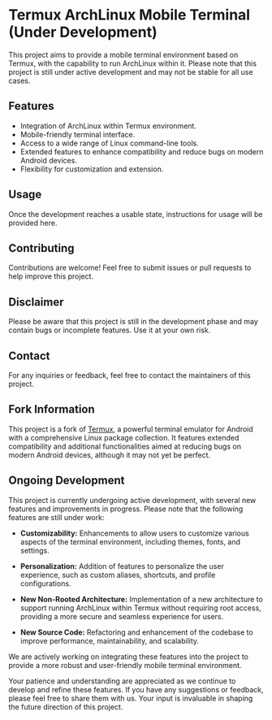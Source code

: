 # Termux ArchLinux Mobile Terminal (Under Development)

This project aims to provide a mobile terminal environment based on Termux, with the capability to run ArchLinux within it. Please note that this project is still under active development and may not be stable for all use cases.

## Features

- Integration of ArchLinux within Termux environment.
- Mobile-friendly terminal interface.
- Access to a wide range of Linux command-line tools.
- Extended features to enhance compatibility and reduce bugs on modern Android devices.
- Flexibility for customization and extension.

## Usage

Once the development reaches a usable state, instructions for usage will be provided here.

## Contributing

Contributions are welcome! Feel free to submit issues or pull requests to help improve this project.

## Disclaimer

Please be aware that this project is still in the development phase and may contain bugs or incomplete features. Use it at your own risk.
  
## Contact

For any inquiries or feedback, feel free to contact the maintainers of this project.

## Fork Information

This project is a fork of [Termux](https://github.com/termux/termux-app), a powerful terminal emulator for Android with a comprehensive Linux package collection. It features extended compatibility and additional functionalities aimed at reducing bugs on modern Android devices, although it may not yet be perfect.

## Ongoing Development

This project is currently undergoing active development, with several new features and improvements in progress. Please note that the following features are still under work:

- **Customizability:** Enhancements to allow users to customize various aspects of the terminal environment, including themes, fonts, and settings.
  
- **Personalization:** Addition of features to personalize the user experience, such as custom aliases, shortcuts, and profile configurations.
  
- **New Non-Rooted Architecture:** Implementation of a new architecture to support running ArchLinux within Termux without requiring root access, providing a more secure and seamless experience for users.
  
- **New Source Code:** Refactoring and enhancement of the codebase to improve performance, maintainability, and scalability.

We are actively working on integrating these features into the project to provide a more robust and user-friendly mobile terminal environment.

Your patience and understanding are appreciated as we continue to develop and refine these features. If you have any suggestions or feedback, please feel free to share them with us. Your input is invaluable in shaping the future direction of this project.